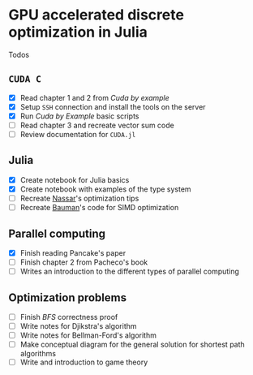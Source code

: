 # GPU accelerated discrete optimization in Julia

Todos

## `CUDA C`

- [x] Read chapter 1 and 2 from *Cuda by example*
- [x] Setup `SSH` connection and install the tools on the server
- [x] Run *Cuda by Example* basic scripts
- [ ] Read chapter 3 and recreate vector sum code
- [ ] Review documentation for `CUDA.jl`

## Julia

- [x] Create notebook for Julia basics
- [x] Create notebook with examples of the type system
- [ ] Recreate [Nassar](https://youtu.be/S5R8zXJOsUQ)'s optimization tips
- [ ] Recreate [Bauman](https://juliaacademy.com/p/parallel-computing)'s code
	for SIMD optimization

## Parallel computing

- [x] Finish reading Pancake's paper
- [ ] Finish chapter 2 from Pacheco's book
- [ ] Writes an introduction to the different types of parallel computing

## Optimization problems

- [ ] Finish *BFS* correctness proof
- [ ] Write notes for Djikstra's algorithm
- [ ] Write notes for Bellman-Ford's algorithm
- [ ] Make conceptual diagram for the general solution for shortest path
  algorithms
- [ ] Write and introduction to game theory
